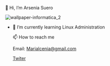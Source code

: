 👋 Hi, I’m Arsenia Suero


![wallpaper-informatica_2](https://user-images.githubusercontent.com/82791095/138599445-106f64f7-877b-4aa0-b5a2-208fce15accf.jpg)

- 🌱 I’m currently learning Linux Administration

   📫 How to reach me 
   
   
   Email: Marialcenia@gmail.com
   
   
   
   [Twiter](https://twitter.com/Elimele72854464)

<!---
elimelec19/elimelec19 is a ✨ special ✨ repository because its `README.md` (this file) appears on your GitHub profile.
You can click the Preview link to take a look at your changes.
--->
